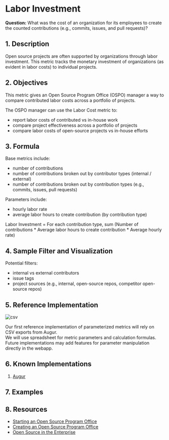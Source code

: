 # Labor Investment

**Question:** What was the cost of an organization for its employees to create the counted contributions (e.g., commits, issues, and pull requests)?


## 1. Description

Open source projects are often supported by organizations through labor
investment. This metric tracks the monetary investment of organizations (as
evident in labor costs) to individual projects.


## 2. Objectives

This metric gives an Open Source Program Office (OSPO) manager a way to compare
contributed labor costs across a portfolio of projects.  

The OSPO manager can use the Labor Cost metric to:

- report labor costs of contributed vs in-house work
- compare project effectiveness across a portfolio of projects
- compare labor costs of open-source projects vs in-house efforts


## 3. Formula

Base metrics include:

- number of contributions
- number of contributions broken out by contributor types (internal / external)
- number of contributions broken out by contribution types (e.g., commits, issues, pull requests)

Parameters include:

- hourly labor rate
- average labor hours to create contribution (by contribution type)

Labor Investment = For each contribution type, sum (Number of contributions * Average labor hours to create contribution * Average hourly rate)


## 4. Sample Filter and Visualization

Potential filters:

- internal vs external contributors
- issue tags
- project sources (e.g., internal, open-source repos, competitor open-source repos)


## 5. Reference Implementation

![csv](https://github.com/chaoss/wg-value/blob/master/focus-areas/labor-investment/Csv.png)

Our first reference implementation of parameterized metrics will rely on CSV exports from Augur.  
We will use spreadsheet for metric parameters and calculation formulas.  Future
implementations may add features for parameter manipulation directly in the
webapp.


## 6. Known Implementations

1. [Augur](https://github.com/chaoss/augur)


## 7. Examples


## 8. Resources

- [Starting an Open Source Program Office][l1]
- [Creating an Open Source Program Office][l2]
- [Open Source in the Enterprise][l3]

[l1]: https://www.slideshare.net/caniszczyk/starting-an-open-source-program-office-ospo

[l2]: https://www.google.com/url?sa=t&rct=j&q=&esrc=s&source=web&cd=3&cad=rja&uact=8&ved=2ahUKEwi2rrDw_4LjAhWIsJ4KHRQVDokQFjACegQIAhAC&url=https%3A%2F%2Fevents.linuxfoundation.org%2Fwp-content%2Fuploads%2F2018%2F07%2FOSLS_2019-untold-story-of-OSPO.pdf&usg=AOvVaw3GHD5CghRseSw3LN6qFHWV

[l3]: https://www.google.com/url?sa=t&rct=j&q=&esrc=s&source=web&cd=4&cad=rja&uact=8&ved=2ahUKEwi2rrDw_4LjAhWIsJ4KHRQVDokQFjADegQIAxAC&url=https%3A%2F%2Fd1.awsstatic.com%2FOpen%2520Source%2Fenterprise-oss-book.pdf&usg=AOvVaw3S67m4n5tSngHYlnqjBp2B
